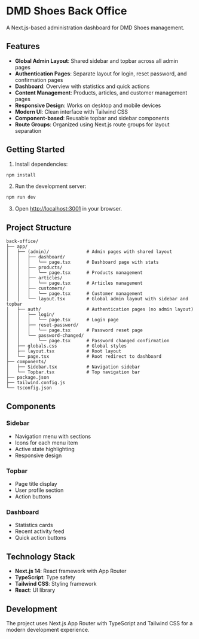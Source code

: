 # DMD Shoes Back Office

A Next.js-based administration dashboard for DMD Shoes management.

## Features

- **Global Admin Layout**: Shared sidebar and topbar across all admin pages
- **Authentication Pages**: Separate layout for login, reset password, and confirmation pages
- **Dashboard**: Overview with statistics and quick actions
- **Content Management**: Products, articles, and customer management pages
- **Responsive Design**: Works on desktop and mobile devices
- **Modern UI**: Clean interface with Tailwind CSS
- **Component-based**: Reusable topbar and sidebar components
- **Route Groups**: Organized using Next.js route groups for layout separation

## Getting Started

1. Install dependencies:
```bash
npm install
```

2. Run the development server:
```bash
npm run dev
```

3. Open [http://localhost:3001](http://localhost:3001) in your browser.

## Project Structure

```
back-office/
├── app/
│   ├── (admin)/              # Admin pages with shared layout
│   │   ├── dashboard/
│   │   │   └── page.tsx      # Dashboard page with stats
│   │   ├── products/
│   │   │   └── page.tsx      # Products management
│   │   ├── articles/
│   │   │   └── page.tsx      # Articles management
│   │   ├── customers/
│   │   │   └── page.tsx      # Customer management
│   │   └── layout.tsx        # Global admin layout with sidebar and topbar
│   ├── auth/                 # Authentication pages (no admin layout)
│   │   ├── login/
│   │   │   └── page.tsx      # Login page
│   │   ├── reset-password/
│   │   │   └── page.tsx      # Password reset page
│   │   └── password-changed/
│   │       └── page.tsx      # Password changed confirmation
│   ├── globals.css           # Global styles
│   ├── layout.tsx            # Root layout
│   └── page.tsx              # Root redirect to dashboard
├── components/
│   ├── Sidebar.tsx           # Navigation sidebar
│   └── Topbar.tsx            # Top navigation bar
├── package.json
├── tailwind.config.js
└── tsconfig.json
```

## Components

### Sidebar
- Navigation menu with sections
- Icons for each menu item
- Active state highlighting
- Responsive design

### Topbar
- Page title display
- User profile section
- Action buttons

### Dashboard
- Statistics cards
- Recent activity feed
- Quick action buttons

## Technology Stack

- **Next.js 14**: React framework with App Router
- **TypeScript**: Type safety
- **Tailwind CSS**: Styling framework
- **React**: UI library

## Development

The project uses Next.js App Router with TypeScript and Tailwind CSS for a modern development experience.